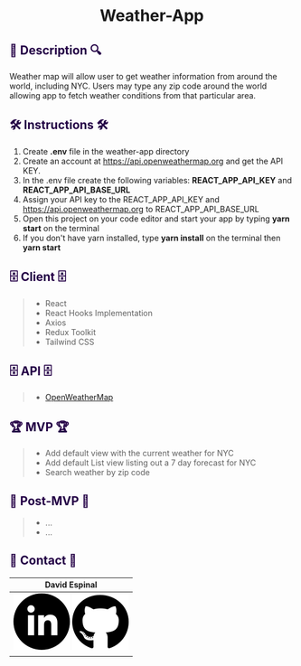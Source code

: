 # <div align="center">Weather-App </div>

## <div align="left" style='color: #240046'> 🔎 Description 🔍

<p>Weather map will allow user to get weather information from around the world, including NYC. Users may type any zip code around the world allowing app to fetch weather conditions from that particular area. </p>

## <div align="left" style='color: #240046'> 🛠 Instructions 🛠 </div>

1. Create **.env** file in the weather-app directory
2. Create an account at https://api.openweathermap.org and get the API KEY.
3. In the .env file create the following variables: **REACT_APP_API_KEY** and **REACT_APP_API_BASE_URL**
4. Assign your API key to the  REACT_APP_API_KEY and https://api.openweathermap.org to REACT_APP_API_BASE_URL
5. Open this project on your code editor and start your app by typing **yarn start** on the terminal
6. If you don't have yarn installed, type **yarn install** on the terminal then **yarn start**

## <div align="left" style='color: #240046'> 🗄 Client 🗄 </div>

> - React
> - React Hooks Implementation
> - Axios
> - Redux Toolkit
> - Tailwind CSS

## <div align="left" style='color: #240046'> 🗄 API 🗄 </div>

> - [OpenWeatherMap](https://openweathermap.org/api)



## <div align="left" style='color: #240046'> 🏆 MVP 🏆</div>

> - Add default view with the current weather for NYC
> - Add default List view listing out a 7 day forecast for NYC
> - Search weather by zip code

## <div align="left" style='color: #240046'> 🔮 Post-MVP 🔮 </div>

> - ...
> - ...

## <div align="left" style='color: #240046'> 📠 Contact 📠</div>

| David Espinal                                                                                                                                                                                  
| ---------------------------------------------------------------------------------------------------------------------------------------------------------------------------------------------- 
| [![LinkedIn](./src/images/logos/linkedin-logo.svg)](https://www.linkedin.com/in/david-espinal-28b91a1b7/) [![GitHub](./src/images/logos/github-logo.svg)](https://github.com/DEsp04) 
|                                                                                                                                                                                                |                                                                                                                                                                                               |                                                                                                                                               
